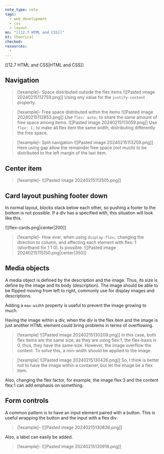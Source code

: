```yaml
---
note_type: note
tags:
  - web_development
  - css
  - layout
mn: "[[12.7 HTML and CSS]]"
kt: theorical
checked: 
resources:
  - 
---
```

[[12.7 HTML and CSS|HTML and CSS]]

## Navigation
>[!example]- Space distributed outside the flex items
>![[Pasted image 20240215112759.png]]
>Using any value for the `justify-content` property.

>[!example]- Free space distributed within the items
>![[Pasted image 20240215112853.png]]
>Use `flex: auto;` to share the same amount of free space among items.
>![[Pasted image 20240215113059.png]]
>Use `flex: 1;` to make all flex item the same width, distributing differently the free space.

>[!example]- Split navigation
>![[Pasted image 20240215113259.png]]
>Here using gap allow the remainder free space (not much) to be distributed to the left margin of the last item. 

## Center item
>[!example]-
>![[Pasted image 20240215113505.png]]

## Card layout pushing footer down
In normal layout, blocks stack below each other, so pushing a footer to the bottom is not possible. If a div has a specified with, this situation will look like this.

![[flex-cards.png|center|200]]

>[!example]-
>How ever, when using `display:flex;` changing the direction to column, and affecting each element with flex: 1 (shorthand for 1 1 0). Is possible. 
>![[Pasted image 20240215115150.png|center|350]]

## Media objects
A media object is defined by the description and the image. Thus, its size is define by the image and its body (description). The image should be able to be flipped moving from left to right, commonly use for display images and descriptions. 

Adding a `max-width` property is useful to prevent the image growing to much.

Having the image within a div, when the div is the flex item and the image is just another HTML element could bring problems in terms of overflowing. 

>[!example]
>![[Pasted image 20240215130209.png]]
>In this case, both flex items are the same size, as they are using flex:1, the flex-basis is 0, thus, they have the same size. However, the image overflow the content. To solve this, a min-width should be applied to the image.

>[!example] 
>![[Pasted image 20240215130426.png]]
So, I think is better not to have the image within a container, but let the image be a flex item.

Also, changing the flex factor, for example, the image flex:3 and the content flex:1 can add emphasis on something. 


## Form controls
A common pattern is to have an input element paired with a button. This is useful wrapping the button and the input with a flex div. 

>[!example]-
>![[Pasted image 20240215130836.png]]

Also, a label can easily be added.

>[!example]-
>![[Pasted image 20240215130916.png]]

